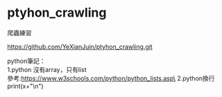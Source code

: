 # ptyhon_crawling
爬蟲練習

https://github.com/YeXianJuin/ptyhon_crawling.git

python筆記：\
1.python 沒有array，只有list\
  參考:https://www.w3schools.com/python/python_lists.asp\
2.python換行\
  print(x+"\n")
